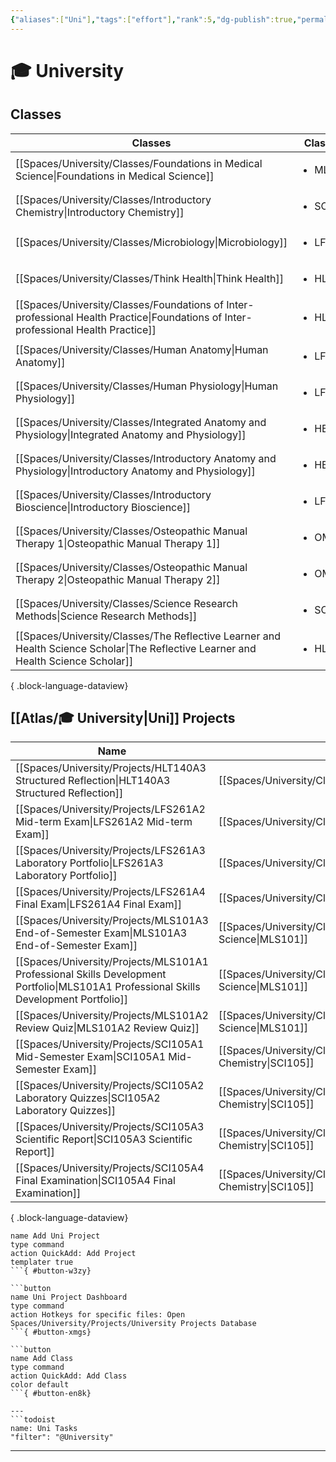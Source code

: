 ```yaml
---
{"aliases":["Uni"],"tags":["effort"],"rank":5,"dg-publish":true,"permalink":"/atlas/university/","dgPassFrontmatter":true}
---
```


# 🎓 University

## Classes
| Classes                                                                                                                               | Class Code                 | Current |
| ------------------------------------------------------------------------------------------------------------------------------------- | -------------------------- | ------- |
| [[Spaces/University/Classes/Foundations in Medical Science\|Foundations in Medical Science]]                                       | <ul><li>MLS101</li></ul>   | true    |
| [[Spaces/University/Classes/Introductory Chemistry\|Introductory Chemistry]]                                                       | <ul><li>SCI105</li></ul>   | true    |
| [[Spaces/University/Classes/Microbiology\|Microbiology]]                                                                           | <ul><li>LFS261</li></ul>   | true    |
| [[Spaces/University/Classes/Think Health\|Think Health]]                                                                           | <ul><li>HLT140</li></ul>   | true    |
| [[Spaces/University/Classes/Foundations of Inter-professional Health Practice\|Foundations of Inter-professional Health Practice]] | <ul><li>HLTH1006</li></ul> | \-      |
| [[Spaces/University/Classes/Human Anatomy\|Human Anatomy]]                                                                         | <ul><li>LFS122</li></ul>   | \-      |
| [[Spaces/University/Classes/Human Physiology\|Human Physiology]]                                                                   | <ul><li>LFS112</li></ul>   | \-      |
| [[Spaces/University/Classes/Integrated Anatomy and Physiology\|Integrated Anatomy and Physiology]]                                 | <ul><li>HBIO1010</li></ul> | \-      |
| [[Spaces/University/Classes/Introductory Anatomy and Physiology\|Introductory Anatomy and Physiology]]                             | <ul><li>HBIO1009</li></ul> | \-      |
| [[Spaces/University/Classes/Introductory Bioscience\|Introductory Bioscience]]                                                     | <ul><li>LFS103</li></ul>   | \-      |
| [[Spaces/University/Classes/Osteopathic Manual Therapy 1\|Osteopathic Manual Therapy 1]]                                           | <ul><li>OMT1</li></ul>     | \-      |
| [[Spaces/University/Classes/Osteopathic Manual Therapy 2\|Osteopathic Manual Therapy 2]]                                           | <ul><li>OMT2</li></ul>     | \-      |
| [[Spaces/University/Classes/Science Research Methods\|Science Research Methods]]                                                   | <ul><li>SCI110</li></ul>   | \-      |
| [[Spaces/University/Classes/The Reflective Learner and Health Science Scholar\|The Reflective Learner and Health Science Scholar]] | <ul><li>HLTH1004</li></ul> | \-      |

{ .block-language-dataview}

## [[Atlas/🎓 University\|Uni]] Projects
| Name                                                                                                                                     | Class                                                                   | Status      |
| ---------------------------------------------------------------------------------------------------------------------------------------- | ----------------------------------------------------------------------- | ----------- |
| [[Spaces/University/Projects/HLT140A3 Structured Reflection\|HLT140A3 Structured Reflection]]                                         | [[Spaces/University/Classes/Think Health\|HLT140]]                   | Not Started |
| [[Spaces/University/Projects/LFS261A2 Mid-term Exam\|LFS261A2 Mid-term Exam]]                                                         | [[Spaces/University/Classes/Microbiology\|LFS261]]                   | Not Started |
| [[Spaces/University/Projects/LFS261A3 Laboratory Portfolio\|LFS261A3 Laboratory Portfolio]]                                           | [[Spaces/University/Classes/Microbiology\|LFS261]]                   | Not Started |
| [[Spaces/University/Projects/LFS261A4 Final Exam\|LFS261A4 Final Exam]]                                                               | [[Spaces/University/Classes/Microbiology\|LFS261]]                   | Not Started |
| [[Spaces/University/Projects/MLS101A3 End-of-Semester Exam\|MLS101A3 End-of-Semester Exam]]                                           | [[Spaces/University/Classes/Foundations in Medical Science\|MLS101]] | Not Started |
| [[Spaces/University/Projects/MLS101A1 Professional Skills Development Portfolio\|MLS101A1 Professional Skills Development Portfolio]] | [[Spaces/University/Classes/Foundations in Medical Science\|MLS101]] | In Progress |
| [[Spaces/University/Projects/MLS101A2 Review Quiz\|MLS101A2 Review Quiz]]                                                             | [[Spaces/University/Classes/Foundations in Medical Science\|MLS101]] | Not Started |
| [[Spaces/University/Projects/SCI105A1 Mid-Semester Exam\|SCI105A1 Mid-Semester Exam]]                                                 | [[Spaces/University/Classes/Introductory Chemistry\|SCI105]]         | Not Started |
| [[Spaces/University/Projects/SCI105A2 Laboratory Quizzes\|SCI105A2 Laboratory Quizzes]]                                               | [[Spaces/University/Classes/Introductory Chemistry\|SCI105]]         | Not Started |
| [[Spaces/University/Projects/SCI105A3 Scientific Report\|SCI105A3 Scientific Report]]                                                 | [[Spaces/University/Classes/Introductory Chemistry\|SCI105]]         | In Progress |
| [[Spaces/University/Projects/SCI105A4 Final Examination\|SCI105A4 Final Examination]]                                                 | [[Spaces/University/Classes/Introductory Chemistry\|SCI105]]         | Not Started |

{ .block-language-dataview}

```button
name Add Uni Project
type command
action QuickAdd: Add Project
templater true
```{ #button-w3zy}

```button
name Uni Project Dashboard
type command
action Hotkeys for specific files: Open Spaces/University/Projects/University Projects Database
```{ #button-xmgs}

```button
name Add Class
type command
action QuickAdd: Add Class
color default
```{ #button-en8k}

---
```todoist
name: Uni Tasks
"filter": "@University"
```
---
